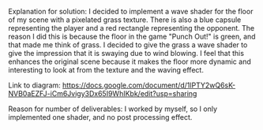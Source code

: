 Explanation for solution: 
I decided to implement a wave shader for the floor of my scene with a pixelated grass texture. There is also a blue capsule representing the player and a red rectangle representing the opponent.
The reason I did this is because the floor in the game "Punch Out!" is green, and that made me think of grass. I decided to give the grass a wave shader to give the impression that it is swaying due to wind blowing.
I feel that this enhances the original scene because it makes the floor more dynamic and interesting to look at from the texture and the waving effect.

Link to diagram: https://docs.google.com/document/d/1lPTY2wQ6sK-NVB0aEZFJ-iCm6Jvigy3Dx65I9WhIKbk/edit?usp=sharing 

Reason for number of deliverables:
I worked by myself, so I only implemented one shader, and no post processing effect.
